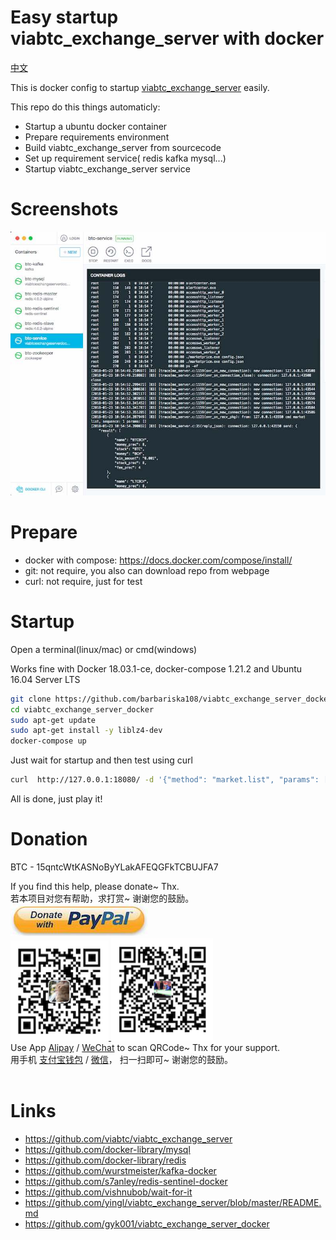 # Easy startup viabtc_exchange_server with docker

[中文](README-zh.md)

This is docker config to startup [viabtc_exchange_server](https://github.com/viabtc/viabtc_exchange_server) easily.

This repo do this things automaticly:

* Startup a ubuntu docker container
* Prepare requirements environment
* Build viabtc_exchange_server from sourcecode
* Set up requirement service( redis kafka mysql...)
* Startup viabtc_exchange_server service

# Screenshots

![screenshots](imgs/screenshots.jpg)

# Prepare

* docker with compose: https://docs.docker.com/compose/install/
* git: not require, you also can download repo from webpage
* curl: not require, just for test


# Startup

Open a terminal(linux/mac) or cmd(windows)

Works fine with Docker 18.03.1-ce, docker-compose 1.21.2 and Ubuntu 16.04 Server LTS

```bash
git clone https://github.com/barbariska108/viabtc_exchange_server_docker-fixed
cd viabtc_exchange_server_docker
sudo apt-get update
sudo apt-get install -y liblz4-dev
docker-compose up
```

Just wait for startup and then test using curl

```bash
curl  http://127.0.0.1:18080/ -d '{"method": "market.list", "params": [], "id": 1516681174}'
```

All is done, just play it!


# Donation
BTC - 15qntcWtKASNoByYLakAFEQGFkTCBUJFA7

<div id="donate_module">
	<!-- btn_donate & tips -->
	<div id="donate_board">
		<span class="donate_txt">
			If you find this help, please <span class="bold">donate~</span>  Thx.<br/>
			若本项目对您有帮助，<span class="bold">求打赏~</span> 谢谢您的鼓励。
		</span>
	</div>
	<!-- /btn_donate & tips -->
	<!-- donate guide -->
    <div id="donate_guide">
        <div>
            <a href="https://www.paypal.com/cgi-bin/webscr?cmd=_s-xclick&hosted_button_id=G76ZNGLBBYUD6" title="Palpay donate">
                <img src="imgs/palpay_donate.jpg" title="Palpay打赏" width="220px" height="51px"/>
            </a>
        </div>
        <a href="http://p30hfwvsg.bkt.clouddn.com/viabtc_exchange_server_docker/alipay.png" target="_blank" title="支付宝扫码打赏">
            <img src="imgs/alipay.png" title="Alipay donate" height="160px" width="157px"/>
        </a>
        <a href="http://p30hfwvsg.bkt.clouddn.com/viabtc_exchange_server_docker/wepay.png" target="_blank" title="微信扫码打赏">
            <img src="imgs/wepay.png" title="WeChat donate" height="164px" width="163px"/>
        </a>
    </div>
	<!-- /donate guide -->
	<div>
    	<span class="donate_txt">
            Use App <span class="bold"><a href="http://global.alipay.com/ospay/home.htm">Alipay</a> / <a href="http://www.wechat.com/en/">WeChat</a></span>
            to scan QRCode~ Thx for your support.<br/>
            用手机 <span class="bold"><a href="https://mobile.alipay.com/index.htm">支付宝钱包</a> / <a href="http://weixin.qq.com/">微信</a></span>，
            扫一扫即可~ 谢谢您的鼓励。<br/>
            <br/>
        </span>
	</div>
</div>
<!-- /Donate Module -->

# Links

* https://github.com/viabtc/viabtc_exchange_server
* https://github.com/docker-library/mysql
* https://github.com/docker-library/redis
* https://github.com/wurstmeister/kafka-docker
* https://github.com/s7anley/redis-sentinel-docker
* https://github.com/vishnubob/wait-for-it
* https://github.com/yingl/viabtc_exchange_server/blob/master/README.md
* https://github.com/gyk001/viabtc_exchange_server_docker
